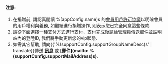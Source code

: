 #### 注意:
1. 在捐贈前, 請認真閱讀 %(appConfig.name)s 的[會員用戶許可協議](/vip/rules)以明確會員的用戶權利與義務, 如繼續進行捐贈操作, 則表示您已完全同意這些條款.
1. 請從下面選擇一種支付方式進行支付，支付完成後請[給管理員傳送郵件](mailto:%(appConfig.admin)s)並註明站內的登陸ID, 我們將手動更新您的vip狀態.
1. 如需其它幫助, 請向{{'%(supportConfig.supportGroupNameDesc)s' | translate}}傳送 **[訊息](/messages/send?to=%(supportConfig.supportGroupName)s)** 或 **[郵件](mailto: %(supportConfig.supportMailAddress)s)**.
